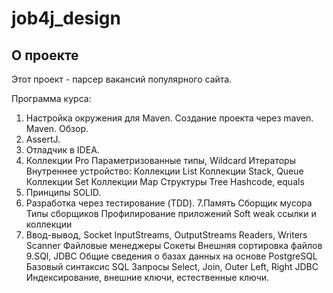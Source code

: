 # job4j_design

## О проекте

Этот проект - парсер вакансий популярного сайта.

Программа курса:

1. Настройка окружения для Maven. 
 Создание проекта через maven. 
 Maven. Обзор.
2. AssertJ.
3. Отладчик в IDEA.  
4. Коллекции Pro
Параметризованные типы, Wildcard
Итераторы
Внутреннее устройство:
Коллекции List
Коллекции Stack, Queue
Коллекции Set
Коллекции Map
Структуры Tree
Hashcode, equals
5. Принципы SOLID.
6. Разработка через тестирование (TDD).
7.Память
Cборщик мусора
Типы сборщиков
Профилирование приложений
Soft weak ссылки и коллекции
8. Ввод-вывод, Socket
InputStreams, OutputStreams
Readers, Writers
Scanner
Файловые менеджеры
Сокеты
Внешняя сортировка файлов
9.SQl, JDBC
Общие сведения о базах данных на основе PostgreSQL
Базовый синтаксис SQL
Запросы Select, Join, Outer Left, Right
JDBC
Индексирование, внешние ключи, естественные ключи.

